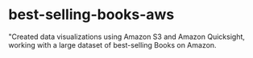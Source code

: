 # best-selling-books-aws
"Created data visualizations using Amazon S3 and Amazon Quicksight, working with a large dataset of best-selling Books on Amazon.
